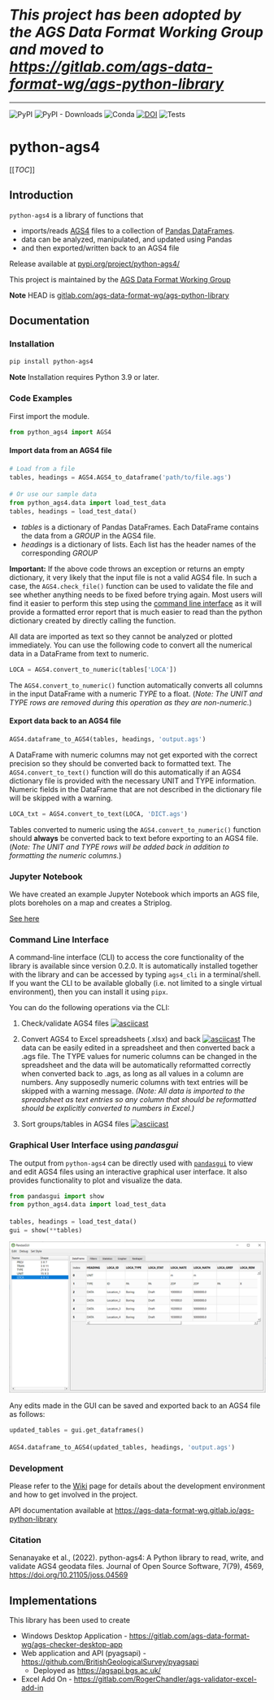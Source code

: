 # *This project has been adopted by the AGS Data Format Working Group and moved to https://gitlab.com/ags-data-format-wg/ags-python-library*
---


![PyPI](https://img.shields.io/pypi/v/python-ags4?label=Current%20Release)
![PyPI - Downloads](https://img.shields.io/pypi/dm/python-ags4?label=Downloads%20pypi)
![Conda](https://img.shields.io/conda/dn/conda-forge/python-ags4?label=Downloads%20conda-forge)
[![DOI](https://joss.theoj.org/papers/10.21105/joss.04569/status.svg)](https://doi.org/10.21105/joss.04569)
![Tests](https://gitlab.com/ags-data-format-wg/ags-python-library/badges/main/pipeline.svg?ignore_skipped=true&key_text=Tests)

# python-ags4

[[_TOC_]]

## Introduction
`python-ags4` is a library of functions that

- imports/reads [AGS4](http://www.agsdataformat.com/datatransferv4/intro.php) files to a collection of [Pandas DataFrames](https://pandas.pydata.org/). 
- data can be analyzed, manipulated, and updated using Pandas 
- and then exported/written back to an AGS4 file

Release available at [pypi.org/project/python-ags4/](https://pypi.org/project/python-ags4/)

This project is maintained by the [AGS Data Format Working Group](https://gitlab.com/ags-data-format-wg) 

>>>
**Note**
 HEAD is  [gitlab.com/ags-data-format-wg/ags-python-library](https://gitlab.com/ags-data-format-wg/ags-python-library)
>>>

## Documentation

### Installation

```bash
pip install python-ags4
```

>>>
**Note**
Installation requires Python 3.9 or later.
>>>

### Code Examples

First import the module.

```python
from python_ags4 import AGS4
```

#### Import data from an AGS4 file

```python
# Load from a file
tables, headings = AGS4.AGS4_to_dataframe('path/to/file.ags')

# Or use our sample data
from python_ags4.data import load_test_data
tables, headings = load_test_data()
```
* *tables* is a dictionary of Pandas DataFrames. Each DataFrame contains the data from a *GROUP* in the AGS4 file. 
* *headings* is a dictionary of lists. Each list has the header names of the corresponding *GROUP*

>>> 
**Important:** If the above code throws an exception or returns an empty dictionary, it very likely that the input file is not a valid AGS4 file. In such a case, the `AGS4.check_file()` function can be used to validate the file and see whether anything needs to be fixed before trying again. Most users will find it easier to perform this step using the [command line interface](#command-line-interface) as it will provide a formatted error report that is much easier to read than the python dictionary created by directly calling the function.
>>>

All data are imported as text so they cannot be analyzed or plotted immediately. You can use the following code to convert all the numerical data in a DataFrame from text to numeric.

```python
LOCA = AGS4.convert_to_numeric(tables['LOCA'])
```

The `AGS4.convert_to_numeric()` function automatically converts all columns in the input DataFrame with a numeric *TYPE* to a float. (*Note: The UNIT and TYPE rows are removed during this operation as they are non-numeric.*)

#### Export data back to an AGS4 file

``` python
AGS4.dataframe_to_AGS4(tables, headings, 'output.ags')
```

A DataFrame with numeric columns may not get exported with the correct precision so they should be converted back to formatted text. The ```AGS4.convert_to_text()``` function will do this automatically if an AGS4 dictionary file is provided with the necessary UNIT and TYPE information. Numeric fields in the DataFrame that are not described in the dictionary file will be skipped with a warning.
```python
LOCA_txt = AGS4.convert_to_text(LOCA, 'DICT.ags')
```

Tables converted to numeric using the ```AGS4.convert_to_numeric()``` function should **always** be converted back to text before exporting to an AGS4 file. (*Note: The UNIT and TYPE rows will be added back in addition to formatting the numeric columns.*) 

### Jupyter Notebook

We have created an example Jupyter Notebook which imports an AGS file, plots boreholes on a map and creates a Striplog.

[See here](./notebooks/Plot_locations_and_create_strip_log.ipynb)

### Command Line Interface 

A command-line interface (CLI) to access the core functionality of the library
is available since version 0.2.0. It is automatically installed together with the
library and can be accessed by typing ```ags4_cli``` in a terminal/shell. If you
want the CLI to be available globally (i.e. not limited to a single virtual
environment), then you can install it using ```pipx```.

You can do the following operations via the CLI:
1. Check/validate AGS4 files
  [![asciicast](https://asciinema.org/a/tROg0S28hPmcyYsUrkuAgWoAB.svg)](https://asciinema.org/a/tROg0S28hPmcyYsUrkuAgWoAB)

2. Convert AGS4 to Excel spreadsheets (.xlsx) and back
  [![asciicast](https://asciinema.org/a/O7zhgGqWlobK8Hiyqrx3NGtaf.svg)](https://asciinema.org/a/O7zhgGqWlobK8Hiyqrx3NGtaf)
  The data can be easily edited in a spreadsheet and then converted back a .ags
  file. The TYPE values for numeric columns can be changed in the spreadsheet
  and the data will be automatically reformatted correctly when converted back
  to .ags, as long as all values in a column are numbers. Any supposedly numeric
  columns with text entries will be skipped with a warning message. *(Note: All
  data is imported to the spreadsheet as text entries so any column that should
  be reformatted should be explicitly converted to numbers in Excel.)*
  
3. Sort groups/tables in AGS4 files
  [![asciicast](https://asciinema.org/a/fEMPXSGGssXy2eoYbUiKFoW8b.svg)](https://asciinema.org/a/fEMPXSGGssXy2eoYbUiKFoW8b)


### Graphical User Interface using *pandasgui*

The output from `python-ags4` can be directly used with [`pandasgui`](https://github.com/adamerose/pandasgui) to view and edit AGS4 files using an interactive graphical user interface. It also provides functionality to plot and visualize the data.

```python
from pandasgui import show
from python_ags4.data import load_test_data

tables, headings = load_test_data()
gui = show(**tables)
```

<img src="https://github.com/asitha-sena/python-ags4/blob/master/docs/media/pandasgui_screenshot.png" width=800>

Any edits made in the GUI can be saved and exported back to an AGS4 file as follows:

```python
updated_tables = gui.get_dataframes()

AGS4.dataframe_to_AGS4(updated_tables, headings, 'output.ags')
```

### Development

Please refer to the [Wiki](https://gitlab.com/ags-data-format-wg/ags-python-library/-/wikis/home) page for details about the development environment and how to get involved in the project.

API documentation available at https://ags-data-format-wg.gitlab.io/ags-python-library

### Citation

Senanayake et al., (2022). python-ags4: A Python library to read, write, and validate AGS4 geodata files. Journal of Open Source Software, 7(79), 4569, https://doi.org/10.21105/joss.04569

## Implementations

This library has been used to create

- Windows Desktop Application - https://gitlab.com/ags-data-format-wg/ags-checker-desktop-app 
- Web application and API (pyagsapi) - https://github.com/BritishGeologicalSurvey/pyagsapi 
  - Deployed as https://agsapi.bgs.ac.uk/
- Excel Add On - https://gitlab.com/RogerChandler/ags-validator-excel-add-in
